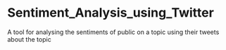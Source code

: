 # Sentiment_Analysis_using_Twitter
A tool for analysing the sentiments of public on a topic using their tweets about the topic
